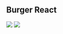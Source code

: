 ## Burger React 

<img src="https://img.shields.io/badge/Vite-646CFF?style=for-the-badge&logo=Vite&logoColor=yellow"/> <img src="https://img.shields.io/badge/React-61DAFB?style=for-the-badge&logo=React&logoColor=black"/> 

